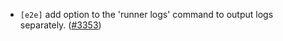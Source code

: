 - `[e2e]` add option to the 'runner logs' command to output logs separately.
  ([\#3353](https://github.com/cometbft/cometbft/pull/3353))
